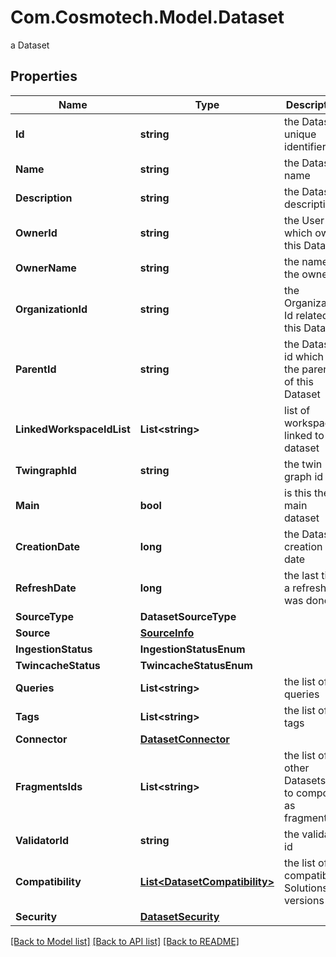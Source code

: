 # Com.Cosmotech.Model.Dataset
a Dataset

## Properties

Name | Type | Description | Notes
------------ | ------------- | ------------- | -------------
**Id** | **string** | the Dataset unique identifier | [optional] [readonly] 
**Name** | **string** | the Dataset name | [optional] 
**Description** | **string** | the Dataset description | [optional] 
**OwnerId** | **string** | the User id which own this Dataset | [optional] [readonly] 
**OwnerName** | **string** | the name of the owner | [optional] [readonly] 
**OrganizationId** | **string** | the Organization Id related to this Dataset | [optional] [readonly] 
**ParentId** | **string** | the Dataset id which is the parent of this Dataset | [optional] 
**LinkedWorkspaceIdList** | **List&lt;string&gt;** | list of workspace linked to this dataset | [optional] 
**TwingraphId** | **string** | the twin graph id | [optional] 
**Main** | **bool** | is this the main dataset | [optional] 
**CreationDate** | **long** | the Dataset creation date | [optional] [readonly] 
**RefreshDate** | **long** | the last time a refresh was done | [optional] [readonly] 
**SourceType** | **DatasetSourceType** |  | [optional] 
**Source** | [**SourceInfo**](SourceInfo.md) |  | [optional] 
**IngestionStatus** | **IngestionStatusEnum** |  | [optional] 
**TwincacheStatus** | **TwincacheStatusEnum** |  | [optional] 
**Queries** | **List&lt;string&gt;** | the list of queries | [optional] 
**Tags** | **List&lt;string&gt;** | the list of tags | [optional] 
**Connector** | [**DatasetConnector**](DatasetConnector.md) |  | [optional] 
**FragmentsIds** | **List&lt;string&gt;** | the list of other Datasets ids to compose as fragments | [optional] 
**ValidatorId** | **string** | the validator id | [optional] 
**Compatibility** | [**List&lt;DatasetCompatibility&gt;**](DatasetCompatibility.md) | the list of compatible Solutions versions | [optional] 
**Security** | [**DatasetSecurity**](DatasetSecurity.md) |  | [optional] 

[[Back to Model list]](../README.md#documentation-for-models) [[Back to API list]](../README.md#documentation-for-api-endpoints) [[Back to README]](../README.md)

